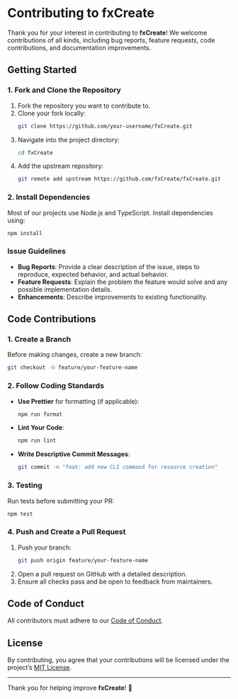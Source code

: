 # Contributing to fxCreate

Thank you for your interest in contributing to **fxCreate**! We welcome contributions of all kinds, including bug reports, feature requests, code contributions, and documentation improvements.

## Getting Started

### 1. Fork and Clone the Repository
1. Fork the repository you want to contribute to.
2. Clone your fork locally:
   ```sh
   git clone https://github.com/your-username/fxCreate.git
   ```
3. Navigate into the project directory:
   ```sh
   cd fxCreate
   ```
4. Add the upstream repository:
   ```sh
   git remote add upstream https://github.com/fxCreate/fxCreate.git
   ```

### 2. Install Dependencies
Most of our projects use Node.js and TypeScript. Install dependencies using:
```sh
npm install
```

### Issue Guidelines
- **Bug Reports**: Provide a clear description of the issue, steps to reproduce, expected behavior, and actual behavior.
- **Feature Requests**: Explain the problem the feature would solve and any possible implementation details.
- **Enhancements**: Describe improvements to existing functionality.

## Code Contributions

### 1. Create a Branch
Before making changes, create a new branch:
```sh
git checkout -b feature/your-feature-name
```

### 2. Follow Coding Standards
- **Use Prettier** for formatting (if applicable):
  ```sh
  npm run format
  ```
- **Lint Your Code**:
  ```sh
  npm run lint
  ```
- **Write Descriptive Commit Messages**:
  ```sh
  git commit -m "feat: add new CLI command for resource creation"
  ```

### 3. Testing
Run tests before submitting your PR:
```sh
npm test
```

### 4. Push and Create a Pull Request
1. Push your branch:
   ```sh
   git push origin feature/your-feature-name
   ```
2. Open a pull request on GitHub with a detailed description.
3. Ensure all checks pass and be open to feedback from maintainers.

## Code of Conduct
All contributors must adhere to our [Code of Conduct](CODE_OF_CONDUCT.md).

## License
By contributing, you agree that your contributions will be licensed under the project’s [MIT License](LICENSE).

---

Thank you for helping improve **fxCreate**! 🚀

